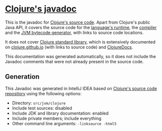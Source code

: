 # [Clojure's javadoc](https://alephyud.github.io/clojure-javadoc/index.html?overview-summary.html)

This is the javadoc for [Clojure's source code](https://github.com/clojure/clojure/).
Apart from Clojure's public Java API, it covers the source code for
the [language's runtime](https://alephyud.github.io/clojure-javadoc/clojure/lang/RT.html),
the [compiler](https://alephyud.github.io/clojure-javadoc/clojure/lang/Compiler.html) and
the [JVM bytecode generator](https://alephyud.github.io/clojure-javadoc/clojure/asm/package-summary.html),
with links to source code locations.

It does not cover [Clojure standard library](https://github.com/clojure/clojure/blob/master/src/clj/clojure),
 which is extensively documented on
[clojure.github.io](https://clojure.github.io/clojure/clojure.core-api.html) (with links to
source code) and [ClojureDocs](https://clojuredocs.org/core-library).

This documentation was generated automatically, so it does not include the Javadoc comments that were
not already present in the source code.

## Generation

This Javadoc was generated in IntelliJ IDEA based on [Clojure's source code
repository](https://github.com/clojure/clojure/) using the following options:

- Directory: `src/jvm/clojure`
- Include test sources: disabled
- Include JDK and library documentation: enabled
- Include private members; include everything
- Other command line arguments: `-linksource -html5`

